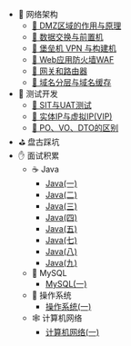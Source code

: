 - 🍑 网络架构
  - [🍇 DMZ区域的作用与原理](/workstudy/workstudy_Internet/workstudy_DMZ.md)
  - [🍈 数据交换与前置机](/workstudy/workstudy_Internet/workstudy_前置机.md)
  - [🍊 堡垒机 VPN 与构建机](/workstudy/workstudy_Internet/workstudy_堡垒机.md)
  - [🍍 Web应用防火墙WAF](/workstudy/workstudy_Internet/workstudy_WAF.md)
  - [🍎 网关和路由器](/workstudy/workstudy_Internet/workstudy_网关和路由器.md)
  - [🍏 域名分层与域名缓存](/workstudy/workstudy_Internet/workstudy_域名分层与缓存.md)
- 🌰 测试开发
  - [🍋 SIT与UAT测试](/workstudy/workstudy_dev/workstudy_environment.md)
  - [🥭 实体IP与虚拟IP(VIP)](/workstudy/workstudy_dev/workstudy_ip.md)
  - [🍑 PO、VO、DTO的区别](/workstudy/workstudy_dev/workstudy_domain.md)
- ⛳ 盘古踩坑
- ✋ 面试积累
  - ☕ Java
    - [Java(一)](/workstudy/workstudy_interview/01_Java/Java面试(一).md)
    - [Java(二)](/workstudy/workstudy_interview/01_Java/Java面试(二).md)
    - [Java(三)](/workstudy/workstudy_interview/01_Java/Java面试(三).md)
    - [Java(四)](/workstudy/workstudy_interview/01_Java/Java面试(四).md)
    - [Java(五)](/workstudy/workstudy_interview/01_Java/Java面试(五).md)
    - [Java(七)](/workstudy/workstudy_interview/01_Java/Java面试(七).md)
    - [Java(八)](/workstudy/workstudy_interview/01_Java/Java面试(八).md)
    - [Java(九)](/workstudy/workstudy_interview/01_Java/Java面试(九).md)
  - 🌂 MySQL
    - [MySQL(一)](/workstudy/workstudy_interview/02_Mysql/Mysql面试(一).md)
  - 🐧 操作系统
    - [操作系统(一)](/workstudy/workstudy_interview/03_操作系统/操作系统(一).md)
  - 🕸 计算机网络
    - [计算机网络(一)](/workstudy/workstudy_interview/04_计网/计网八股(一).md)